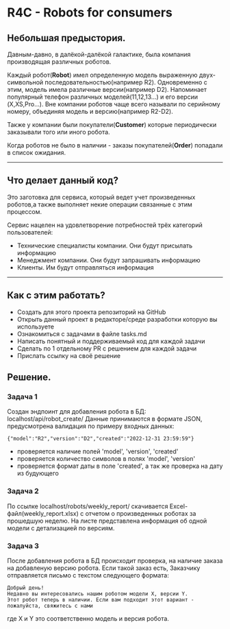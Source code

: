 # R4C - Robots for consumers

## Небольшая предыстория.
Давным-давно, в далёкой-далёкой галактике, была компания производящая различных 
роботов. 

Каждый робот(**Robot**) имел определенную модель выраженную двух-символьной 
последовательностью(например R2). Одновременно с этим, модель имела различные 
версии(например D2). Напоминает популярный телефон различных моделей(11,12,13...) и его версии
(X,XS,Pro...). Вне компании роботов чаще всего называли по серийному номеру, объединяя модель и версию(например R2-D2).

Также у компании были покупатели(**Customer**) которые периодически заказывали того или иного робота. 

Когда роботов не было в наличии - заказы покупателей(**Order**) попадали в список ожидания.

---
## Что делает данный код?
Это заготовка для сервиса, который ведет учет произведенных роботов,а также 
выполняет некие операции связанные с этим процессом.

Сервис нацелен на удовлетворение потребностей трёх категорий пользователей:
- Технические специалисты компании. Они будут присылать информацию
- Менеджмент компании. Они будут запрашивать информацию
- Клиенты. Им будут отправляться информация
___

## Как с этим работать?
- Создать для этого проекта репозиторий на GitHub
- Открыть данный проект в редакторе/среде разработки которую вы используете
- Ознакомиться с задачами в файле tasks.md
- Написать понятный и поддерживаемый код для каждой задачи 
- Сделать по 1 отдельному PR с решением для каждой задачи
- Прислать ссылку на своё решение

## Решение.

### Задача 1
Создан эндпоинт для добавления робота в БД:
localhost/api/robot_create/
Данные принимаются в формате JSON, предусмотрена валидация по примеру входных данных:

```
{"model":"R2","version":"D2","created":"2022-12-31 23:59:59"}
```

 - проверяется наличие полей 'model', 'version', 'created'
 - проверяется количество символов в полях 'model', 'version'
 - проверяется формат даты в поле 'created', а так же проверка на дату из будующего

### Задача 2
По ссылке localhost/robots/weekly_report/ скачивается Excel-файл(weekly_report.xlsx) с отчетом о произведенных роботах за прошедшую неделю.
На листе представлена информация об одной модели с детализацией по версиям.

### Задача 3
После добавления робота в БД происходит проверка, на наличие заказа на добавленую версию робота. Если такой заказ есть, Заказчику отправляется письмо с текстом следующего формата:

```
Добрый день!
Недавно вы интересовались нашим роботом модели X, версии Y. 
Этот робот теперь в наличии. Если вам подходит этот вариант - пожалуйста, свяжитесь с нами
```

где Х и Y это соответственно модель и версия робота.
